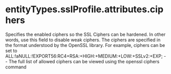 # entityTypes.sslProfile.attributes.ciphers

Specifies the enabled ciphers so the SSL Ciphers can be hardened. In other words, use this field to disable weak ciphers. The ciphers are specified in the format understood by the OpenSSL library. For example, ciphers can be set to ALL:!aNULL:!EXPORT56:RC4+RSA:+HIGH:+MEDIUM:+LOW:+SSLv2:+EXP; -- The full list of allowed ciphers can be viewed using the openssl ciphers command

